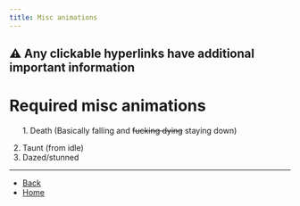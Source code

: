 ```yaml
---
title: Misc animations
---
```

## ⚠️ Any clickable hyperlinks have additional important information

# Required misc animations

&nbsp;&nbsp;&nbsp;&nbsp;&nbsp;&nbsp;1\. Death (Basically falling and ~~fucking dying~~ staying down) <!-- <a href="./misc/death"> </a> -->
<ol start="2">
  <li>Taunt (from idle)</li> <!-- <a href="./misc/taunt"> </a> -->
  <li>Dazed/stunned</li> <!-- <a href="./misc/stunned"> </a> -->
</ol>

---

- [Back](./sprites)
- [Home](../)
